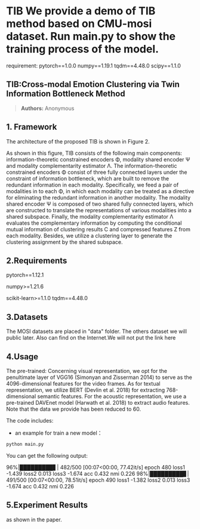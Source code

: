 # TIB We provide a demo of TIB method based on CMU-mosi dataset.  Run main.py to show the training process of the model.

requirement:
pytorch==1.0.0
numpy==1.19.1
tqdm==4.48.0
scipy==1.1.0



## TIB:Cross-modal Emotion Clustering via Twin Information Bottleneck Method
> **Authors:**
Anonymous
<!-- > -->
## 1. Framework


The architecture of the proposed TIB is shown in Figure 2.

As shown in this figure, TIB consists of the following main components: information-theoretic constrained encoders Φ, modality shared 
encoder Ψ and modality complementarity estimator Λ. The information-theoretic constrained encoders Φ consist of three fully connected 
layers under the constraint of information bottleneck, which are built to remove the redundant information in each modality. 
Specifically, we feed a pair of modalities in to each Φ, in which each modality can be treated as a directive for eliminating the 
redundant information in another modality. The modality shared encoder Ψ is composed of two shared fully connected layers, which are 
constructed to translate the representations of various modalities into a shared subspace. Finally, the modality complementarity 
estimator Λ evaluates the complementary information by computing the conditional mutual information of clustering results C and 
compressed features Z from each modality. Besides, we utilize a clustering layer to generate the clustering assignment by the shared subspace.


## 2.Requirements

pytorch==1.12.1

numpy>=1.21.6

scikit-learn>=1.1.0
tqdm==4.48.0

## 3.Datasets

The MOSI datasets are placed in "data" folder. The others dataset we will public later. Also can find on the Internet.We will not put the link here

## 4.Usage

The pre-trained:
Concerning visual representation, we opt for the penultimate layer of VGG16 (Simonyan and Zisserman 2014) to serve 
as the 4096-dimensional features for the video frames. As for textual representation, we utilize BERT (Devlin et al.
2018) for extracting 768-dimensional semantic features. For the acoustic representation, we use a pre-trained DAVEnet 
model (Harwath et al. 2018) to extract audio features.
      Note that the data we provide has been reduced to 60.

The code includes:

- an example for train a new model：

```bash
python main.py
```



You can get the following output:

 96%|█████████▋| 482/500 [00:07<00:00, 77.42it/s] epoch 480 loss1 -1.439 loss2 0.013 loss3 -1.674 acc 0.432 nmi 0.226
 98%|█████████▊| 491/500 [00:07<00:00, 78.51it/s] epoch 490 loss1 -1.382 loss2 0.013 loss3 -1.674 acc 0.432 nmi 0.226

## 5.Experiment Results
as shown in the paper.
